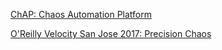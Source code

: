 [ChAP: Chaos Automation Platform](https://netflixtechblog.com/chap-chaos-automation-platform-53e6d528371f)

[O'Reilly Velocity San Jose 2017: Precision Chaos](https://www.youtube.com/watch?v=C11LNUEaHuo)
